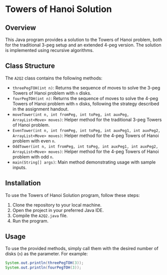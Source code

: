 # Towers of Hanoi Solution

## Overview

This Java program provides a solution to the Towers of Hanoi problem, both for the traditional 3-peg setup and an extended 4-peg version. The solution is implemented using recursive algorithms.

## Class Structure

The `A2Q2` class contains the following methods:

- `threePegTOH(int n)`: Returns the sequence of moves to solve the 3-peg Towers of Hanoi problem with `n` disks.
- `fourPegTOH(int n)`: Returns the sequence of moves to solve the 4-peg Towers of Hanoi problem with `n` disks, following the strategy described in the assignment handout.
- `moveTower(int n, int fromPeg, int toPeg, int auxPeg, ArrayList<Move> moves)`: Helper method for the traditional 3-peg Towers of Hanoi problem.
- `EvenTower(int n, int fromPeg, int toPeg, int auxPeg1, int auxPeg2, ArrayList<Move> moves)`: Helper method for the 4-peg Towers of Hanoi problem with even `n`.
- `OddTower(int n, int fromPeg, int toPeg, int auxPeg1, int auxPeg2, ArrayList<Move> moves)`: Helper method for the 4-peg Towers of Hanoi problem with odd `n`.
- `main(String[] args)`: Main method demonstrating usage with sample inputs.

## Installation

To use the Towers of Hanoi Solution program, follow these steps:

1. Clone the repository to your local machine.
2. Open the project in your preferred Java IDE.
3. Compile the `A2Q2.java` file.
4. Run the program.

## Usage

To use the provided methods, simply call them with the desired number of disks (`n`) as the parameter. For example:

```java
System.out.println(threePegTOH(3));
System.out.println(fourPegTOH(3));





